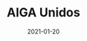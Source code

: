 ---
title: AIGA Unidos
description: Event page for the AIGA multi-chapter collaboration's first annual Hispanic Heritage Talks 2020. A series of virtual events that celebrate the lives, work, and stories of creatives with a Latinx and Hispanic cultural heritage.
skills: Design & Development
image: /assets/img/projects/unidos-thumbnail-1.jpg
date: 2021-01-20
tags:
  - design-projects
  - design-feat
layout: layouts/design-projects.njk
webLink: https://aigaunidos.com/ 
githubLink: https://github.com/ximenavf92/aiga-unidos
---
